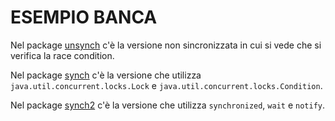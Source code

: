 # ESEMPIO BANCA

Nel package [unsynch](./src/main/java/unsynch) c'è la versione non sincronizzata in cui si vede che si verifica la race condition.

Nel package [synch](./src/main/java/synch) c'è la versione che utilizza 
`java.util.concurrent.locks.Lock` e `java.util.concurrent.locks.Condition`.

Nel package [synch2](./src/main/java/synch2) c'è la versione che utilizza `synchronized`, `wait` e `notify`.
